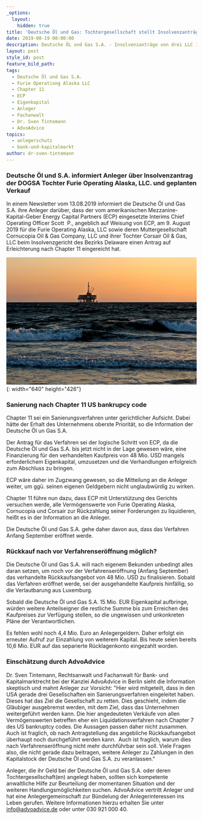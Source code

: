 ```yaml
---
_options:
  layout:
    hidden: true
title: 'Deutsche Öl und Gas: Tochtergesellschaft stellt Insolvenzanträge in den USA'
date: 2019-08-19 00:00:00
description: Deutsche ÖL und Gas S.A. - Insolvenzanträge von drei LLC in den USA
layout: post
style_id: post
feature_bild_path:
tags:
  - Deutsche Öl und Gas S.A.
  - Furie Operationg Alaska LLC
  - Chapter 11
  - ECP
  - Eigenkapital
  - Anleger
  - Fachanwalt
  - Dr. Sven Tintemann
  - AdvoAdvice
topics:
  - anlegerschutz
  - bank-und-kapitalmarkt
author: dr-sven-tintemann
---
```


### Deutsche Öl und S.A. informiert Anleger &uuml;ber Insolvenzantrag der DOGSA Tochter Furie Operating Alaska, LLC. und geplanten Verkauf

In einem Newsletter vom 13.08.2019 informiert die Deutsche Öl und Gas S.A. ihre Anleger dar&uuml;ber, dass der vom amerikanischen Mezzanine-Kapital-Geber Energy Capital Partners (ECP) eingesetzte Interims Chief Operating Officer Scott&nbsp; P., angeblich auf Weisung von ECP, am 9. August 2019 f&uuml;r die Furie Operating Alaska, LLC sowie deren Muttergesellschaft Cornucopia Oil & Gas Company, LLC und ihrer Tochter Corsair Oil & Gas, LLC beim Insolvenzgericht des Bezirks Delaware einen Antrag auf Erleichterung nach Chapter 11 eingereicht hat.

![Sonnenuntergang mit Bohrinsel - Pixabay](/uploads/oil-rig-2191711-640-1.jpg "Gehen bei Bohrfirmen in Alaska bald die Lichter aus?"){: width="640" height="426"}

### **Sanierung nach Chapter 11 US bankrupcy code**

Chapter 11 sei ein Sanierungsverfahren unter gerichtlicher Aufsicht. Dabei h&auml;tte der Erhalt des Unternehmens oberste Priorit&auml;t, so die Information der Deutsche Öl un Gas S.A.

Der Antrag f&uuml;r das Verfahren sei der logische Schritt von ECP, da die Deutsche Öl und Gas S.A. bis jetzt nicht in der Lage gewesen w&auml;re, eine Finanzierung f&uuml;r den verhandelten Kaufpreis von 48 Mio. USD mangels erforderlichem Eigenkapital, umzusetzen und die Verhandlungen erfolgreich zum Abschluss zu bringen.

ECP w&auml;re daher im Zugzwang gewesen, so die Mitteilung an die Anleger weiter, um gg&uuml;. seinen eigenen Geldgebern nicht unglaubw&uuml;rdig zu wirken.

Chapter 11 f&uuml;hre nun dazu, dass ECP mit Unterst&uuml;tzung des Gerichts versuchen werde, alle Vermögenswerte von Furie Operating Alaska, Cornucopia und Corsair zur R&uuml;ckzahlung seiner Forderungen zu liquidieren, hei&szlig;t es in der Information an die Anleger.

Die Deutsche Öl und Gas S.A. gehe daher davon aus, dass das Verfahren Anfang September eröffnet werde.

### **R&uuml;ckkauf nach vor Verfahrenseröffnung möglich?**

Die Deutsche Öl und Gas S.A. will nach eigenem Bekunden unbedingt alles daran setzen, um noch vor der Verfahrenseröffnung (Anfang September) das verhandelte R&uuml;ckkaufsangebot von 48 Mio. USD zu finalisieren. Sobald das Verfahren eröffnet werde, sei der ausgehandelte Kaufpreis hinf&auml;llig, so die Verlautbarung aus Luxemburg.

Sobald die Deutsche Öl und Gas S.A. 15 Mio. EUR Eigenkapital aufbringe, w&uuml;rden weitere Anteilseigner die restliche Summe bis zum Erreichen des Kaufpreises zur Verf&uuml;gung stellen, so die ungewissen und unkonkreten Pl&auml;ne der Verantwortlichen.

Es fehlen wohl noch 4,4 Mio. Euro an Anlegergeldern. Daher erfolgt ein erneuter Aufruf zur Einzahlung von weiterem Kapital. Bis heute seien bereits 10,6 Mio. EUR auf das separierte R&uuml;cklagenkonto eingezahlt worden.

### Einsch&auml;tzung durch AdvoAdvice

Dr. Sven Tintemann, Rechtsanwalt und Fachanwalt f&uuml;r Bank- und Kapitalmarktrecht bei der Kanzlei AdvoAdvice in Berlin sieht die Information skeptisch und mahnt Anleger zur Vorsicht: "Hier wird mitgeteilt, dass in den USA gerade drei Gesellschaften ein Sanierungsverfahren eingeleitet haben. Dieses hat das Ziel die Gesellschaft zu retten. Dies geschieht, indem die Gl&auml;ubiger ausgebremst werden, mit dem Ziel, dass das Unternehmen weitergef&uuml;hrt werden kann. Die hier angedeuteten Verk&auml;ufe von allen Vermögenswerten betreffen eher ein Liquidationsverfahren nach Chapter 7 des US bankruptcy codes. Die Aussagen passen daher nicht zusammen. Auch ist fraglich, ob nach Antragstellung das angebliche R&uuml;ckkaufsangebot &uuml;berhaupt noch durchgef&uuml;hrt werden kann. &nbsp;Auch ist fraglich, warum dies nach Verfahrenseröffnung nicht mehr durchf&uuml;hrbar sein soll. Viele Fragen also, die nicht gerade dazu beitragen, weitere Anleger zu Zahlungen in den Kapitalstock der Deutsche Öl und Gas S.A. zu veranlassen."

Anleger, die ihr Geld bei der Deutsche Öl und Gas S.A. oder deren Tochtergesellschaft(en) angelegt haben, sollten sich kompetente anwaltliche Hilfe zur Beurteilung der momentanen Situation und der weiteren Handlungsmöglichkeiten suchen. AdvoAdvice vertritt Anleger und hat eine Anlegergemeinschaft zur B&uuml;ndelung der Anlegerinteressen ins Leben gerufen. Weitere Informationen hierzu erhalten Sie unter info@advoadvice.de oder unter 030 921 000 40.&nbsp;